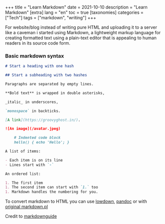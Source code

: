 +++
title = "Learn Markdown"
date = 2021-10-10
description = "Learn Markdown"
[extra]
lang = "en"
toc = true
[taxonomies]
categories = ["Tech"]
tags = ["markdown", "writing"]
+++

For website/blog instead of writing pure HTML and uploading it to a server like a caveman i started using Markdown, a lightweight markup language for creating formatted text using a plain-text editor that is appealing to human readers in its source code form.

### Basic markdown syntax

```md
# Start a heading with one hash

## Start a subheading with two hashes

Paragraphs are separated by empty lines.

**Bold text** is wrapped in double asterisks,

_italic_ in underscores,

`monospace` in backticks.

[A link](https://groovyghost.in/).

![An image](/avatar.jpeg)

    # Indented code block
    hello() { echo 'Hello'; }

A list of items:

- Each item is on its line
- Lines start with `-`

An ordered list:

1. The first item
1. The second item can start with `1.` too
1. Markdown handles the numbering for you.

```
To convert markdown to HTML you can use [lowdown](https://kristaps.bsd.lv/lowdown/), [pandoc](https://pandoc.org/) or with [original markdown.pl](https://daringfireball.net/projects/markdown/)

Credit to [markdownguide](https://www.markdownguide.org/basic-syntax)

